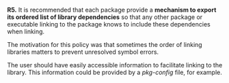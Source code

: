 **R5.** It is recommended that each package provide a **mechanism to export its ordered list of library
dependencies** so that any other package or executable linking to the package knows to include these
dependencies when linking.

The motivation for this policy was that sometimes the order of linking libraries matters to prevent
unresolved symbol errors.

The user should have easily accessible information to facilitate linking to the library. This
information could be provided by a *pkg-config* file, for example.
